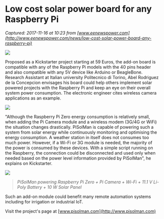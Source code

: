 # Low cost solar power board for any Raspberry Pi

_Captured: 2017-11-16 at 10:23 from [www.eenewspower.com](http://www.eenewspower.com/news/low-cost-solar-power-board-any-raspberry-pi)_

![](http://www.eenewspower.com/sites/default/files/styles/inner_article/public/sites/default/files/images/2017-01-13-eete-jh-pisolman0.jpg?itok=a5nf51iK)

Proposed as a Kickstarter project starting at 59 Euros, the add-on board is compatible with any of the Raspberry Pi models with the 40 pins header and also compatible with any 5V device like Arduino or BeagleBone. Research Assistant at Italian university Politecnico di Torino, Abel Rodriguez de la Concepcion envisages his board could help others implement solar powered projects with the Raspberry Pi and keep an eye on their overall system power consumption. The electronic engineer cites wireless camera applications as an example.

![](http://www.eenewspower.com/sites/default/files/images/01-picture-library/eetimes/2017/2017-01-13-eete-jh-pisolman4.jpg)

"Although the Raspberry Pi Zero energy consumption is relatively small, when adding the Pi Camera module and a wireless modem (3G/4G or WiFi) the situation changes drastically. PiSolMan is capable of powering such a system from solar energy while continuously monitoring and optimising the energy consumption. A weather station in itself does not consumes too much power. However, if a Wi-Fi or 3G module is needed, the majority of the power is consumed by these devices. With a simple script running on the Raspberry, the connection could be disconnected and used only when needed based on the power level information provided by PiSolMan", he explains on Kickstarter.

![](http://www.eenewspower.com/sites/default/files/images/01-picture-library/eetimes/2017/2017-01-13-eete-jh-pisolman0.jpg)

> _PiSolMan powering Raspberry Pi Zero + Pi Camera + Wi-Fi + 11.1 V Li-Poly Battery + 10 W Solar Panel_

Such an add-on module could benefit many remote automation systems including for irrigation or industrial IoT.

Visit the project's page at [www.pisolman.com](http://www.pisolman.com)
